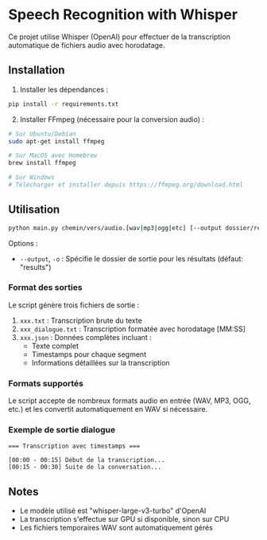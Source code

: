 # Speech Recognition with Whisper

Ce projet utilise Whisper (OpenAI) pour effectuer de la transcription automatique de fichiers audio avec horodatage.

## Installation

1. Installer les dépendances :

```bash
pip install -r requirements.txt
```

2. Installer FFmpeg (nécessaire pour la conversion audio) :

```bash
# Sur Ubuntu/Debian
sudo apt-get install ffmpeg

# Sur MacOS avec Homebrew
brew install ffmpeg

# Sur Windows
# Télécharger et installer depuis https://ffmpeg.org/download.html
```

## Utilisation

```bash
python main.py chemin/vers/audio.[wav|mp3|ogg|etc] [--output dossier/resultats]
```

Options :

- `--output`, `-o` : Spécifie le dossier de sortie pour les résultats (défaut: "results")

### Format des sorties

Le script génère trois fichiers de sortie :

1. `xxx.txt` : Transcription brute du texte
2. `xxx_dialogue.txt` : Transcription formatée avec horodatage [MM:SS]
3. `xxx.json` : Données complètes incluant :
   - Texte complet
   - Timestamps pour chaque segment
   - Informations détaillées sur la transcription

### Formats supportés

Le script accepte de nombreux formats audio en entrée (WAV, MP3, OGG, etc.) et les convertit automatiquement en WAV si nécessaire.

### Exemple de sortie dialogue

```
=== Transcription avec timestamps ===

[00:00 - 00:15] Début de la transcription...
[00:15 - 00:30] Suite de la conversation...
```

## Notes

- Le modèle utilisé est "whisper-large-v3-turbo" d'OpenAI
- La transcription s'effectue sur GPU si disponible, sinon sur CPU
- Les fichiers temporaires WAV sont automatiquement gérés

